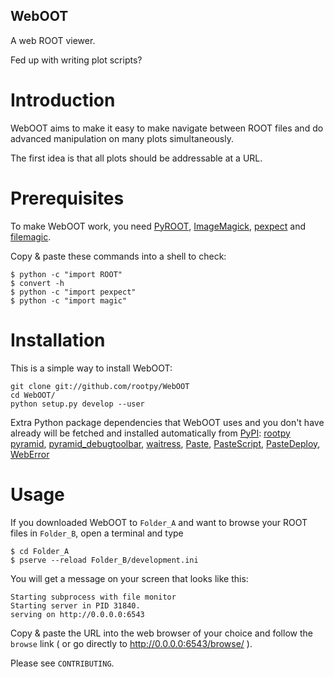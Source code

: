 WebOOT
------

A web ROOT viewer.

Fed up with writing plot scripts?

# Introduction

WebOOT aims to make it easy to make navigate between ROOT files and do advanced
manipulation on many plots simultaneously.

The first idea is that all plots should be addressable at a URL.

# Prerequisites

To make WebOOT work, you need
[PyROOT](http://root.cern.ch/drupal/content/pyroot),
[ImageMagick](http://www.imagemagick.org/),
[pexpect](https://pypi.python.org/pypi/pexpect/) and
[filemagic](https://pypi.python.org/pypi/filemagic/).

Copy & paste these commands into a shell to check:

    $ python -c "import ROOT"
    $ convert -h
    $ python -c "import pexpect"
    $ python -c "import magic"

# Installation

This is a simple way to install WebOOT:

    git clone git://github.com/rootpy/WebOOT
    cd WebOOT/
    python setup.py develop --user

Extra Python package dependencies that WebOOT uses and you don't have already
will be fetched and installed automatically
from [PyPI](https://pypi.python.org/pypi/):
[rootpy](https://pypi.python.org/pypi/rootpy/)
[pyramid](https://pypi.python.org/pypi/pyramid/),
[pyramid_debugtoolbar](https://pypi.python.org/pypi/pyramid_debugtoolbar/),
[waitress](https://pypi.python.org/pypi/waitress/),
[Paste](https://pypi.python.org/pypi/Paste/),
[PasteScript](https://pypi.python.org/pypi/PasteScript/),
[PasteDeploy](https://pypi.python.org/pypi/PasteDeploy/),
[WebError](https://pypi.python.org/pypi/WebError/)

# Usage

If you downloaded WebOOT to `Folder_A` and want to browse your ROOT files in `Folder_B`,
open a terminal and type

    $ cd Folder_A
    $ pserve --reload Folder_B/development.ini

You will get a message on your screen that looks like this:

	Starting subprocess with file monitor
	Starting server in PID 31840.
	serving on http://0.0.0.0:6543

Copy & paste the URL into the web browser of your choice and follow the `browse` link
( or go directly to http://0.0.0.0:6543/browse/ ).

Please see `CONTRIBUTING`.

